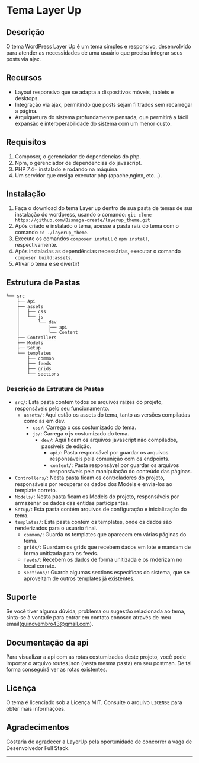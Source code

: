 # Tema Layer Up

## Descrição

O tema WordPress Layer Up é um tema simples e responsivo, desenvolvido para atender as necessidades de uma usuário que precisa integrar seus posts via ajax.

## Recursos

- Layout responsivo que se adapta a dispositivos móveis, tablets e desktops.
- Integração via ajax, permitindo que posts sejam filtrados sem recarregar a página.
- Arquiquetura do sistema profundamente pensada, que permitirá a fácil expansão e interoperabilidade do sistema com um menor custo.

## Requisitos

1. Composer, o gerenciador de dependencias do php.
2. Npm, o gerenciador de dependencias do javascript.
3. PHP 7.4+ instalado e rodando na máquina.
4. Um servidor que cnsiga executar php (apache,nginx, etc...).

## Instalação

1. Faça o download do tema Layer up dentro de sua pasta de temas de sua instalação do wordpress, usando o comando:
`git clone https://github.com/Bisnaga-create/layerup_theme.git`
2. Após criado e instalado o tema, acesse a pasta raiz do tema com o comando `cd ./layerup_theme`.
3. Execute os comandos `composer install` e `npm install`, respectivamente.
4. Após instaladas as dependências necessárias, executar o comando `composer build:assets`.
5. Ativar o tema e se divertir!

## Estrutura de Pastas

```
└── src
    ├── Api
    ├── assets
    │   ├── css
    │   └── js
    │       └── dev
    │           ├── api
    │           └── Content
    ├── Controllers
    ├── Models
    ├── Setup
    └── templates
        ├── common
        ├── feeds
        ├── grids
        └── sections
```

### Descrição da Estrutura de Pastas

- `src/`: Esta pasta contém todos os arquivos raízes do projeto, responsáveis pelo seu funcionamento.
  - `assets/`: Aqui estão os assets do tema, tanto as versões compiladas como as em dev.
    - `css/`: Carrega o css costumizado do tema.
    - `js/`: Carrega o js costumizado do tema.
        - `dev/`: Aqui ficam os arquivos javascript não compilados, passíveis de edição.
            - `api/`: Pasta responsável por guardar os arquivos responsáveis pela comunição com os endpoints.
            - `content/`: Pasta responsável por guardar os arquivos responsáveis pela manipulação do conteúdo das páginas.
- `Controllers/`: Nesta pasta ficam os controladores do projeto, responsáveis por recuperar os dados dos Models e envia-los ao template correto.
- `Models/`: Nesta pasta ficam os Models do projeto, responsáveis por armazenar os dados das entidas participantes.
- `Setup/`: Esta pasta contém arquivos de configuração e inicialização do tema.
- `templates/`: Esta pasta contém os templates, onde os dados são renderizados para o usuário final.
    - `common/`: Guarda os templates que aparecem em várias páginas do tema.
    - `grids/`: Guardam os grids que recebem dados em lote e mandam de forma unitizada para os feeds.
    - `feeds/`: Recebem os dados de forma unitizada e os rnderizam no local correto.
    - `sections/`: Guarda algumas sections específicas do sistema, que se aproveitam de outros templates já existentes.

## Suporte

Se você tiver alguma dúvida, problema ou sugestão relacionada ao tema, sinta-se à vontade para entrar em contato conosco através de meu email(guinovembro43@gmail.com).

## Documentação da api

Para visualizar a api com as rotas costumizadas deste projeto, você pode importar o arquivo routes.json (nesta mesma pasta) em seu postman. De tal forma conseguirá ver as rotas existentes.

## Licença

O tema é licenciado sob a Licença MIT. Consulte o arquivo `LICENSE` para obter mais informações.

## Agradecimentos

Gostaría de agradecer a LayerUp pela oportunidade de concorrer a vaga de Desenvolvedor Full Stack.

---
